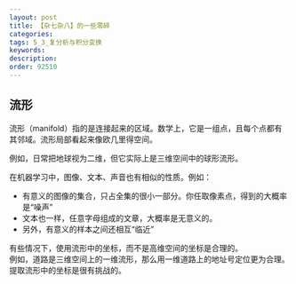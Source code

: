 ```yaml
---
layout: post
title: 【杂七杂八】的一些零碎
categories:
tags: 5_3_复分析与积分变换
keywords:
description:
order: 92510
---
```


## 流形
流形（manifold）指的是连接起来的区域。数学上，它是一组点，且每个点都有其邻域。流形局部看起来像欧几里得空间。  

例如，日常把地球视为二维，但它实际上是三维空间中的球形流形。

在机器学习中，图像、文本、声音也有相似的性质。例如：
- 有意义的图像的集合，只占全集的很小一部分。你任取像素点，得到的大概率是“噪声”
- 文本也一样，任意字母组成的文章，大概率是无意义的。
- 另外，有意义的样本之间还相互“临近”

有些情况下，使用流形中的坐标，而不是高维空间的坐标是合理的。  
例如，道路是三维空间上的一维流形，那么用一维道路上的地址号定位更为合理。  
提取流形中的坐标是很有挑战的。
